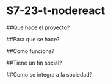 # S7-23-t-nodereact

##Que hace el proyecto? 

##Para que se hace?

##Como funciona?

##Tiene un fin social?

##Como se integra a la sociedad?
